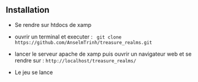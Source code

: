 ## Installation

-  Se rendre sur htdocs de xamp
-  ouvrir un terminal et executer : ``` git clone https://github.com/AnselmTrinh/treasure_realms.git``` 

-  lancer le serveur apache de xamp puis ouvrir un navigateur web et se rendre sur : ```http://localhost/treasure_realms/ ```
-  Le jeu se lance 
